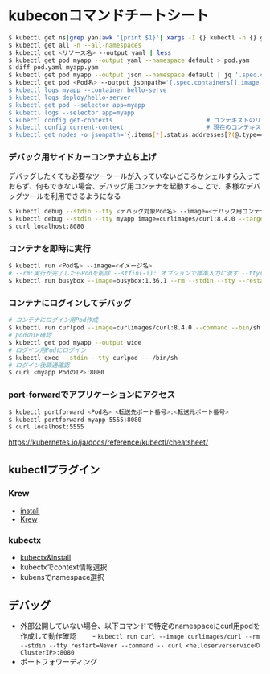 # kubeconコマンドチートシート


```bash
$ kubectl get ns|grep yan|awk '{print $1}'| xargs -I {} kubectl -n {} get all
$ kubectl get all -n --all-namespaces
$ kubectl get <リソース名> --output yaml | less
$ kubectl get pod myapp --output yaml --namespace default > pod.yam
$ diff pod.yaml myapp.yam
$ kubectl get pod myapp --output json --namespace default | jq '.spec.containers[].image'  "blux2/hello-server:1.0"
$ kubectl get pod <Pod名> --output jsonpath='{.spec.containers[].image
$ kubectl logs myapp --container hello-serve
$ kubectl logs deploy/hello-server
$ kubectl get pod --selector app=myapp
$ kubectl logs --selector app=myapp
$ kubectl config get-contexts                          # コンテキストのリストを表示
$ kubectl config current-context                       # 現在のコンテキストを表示
$ kubectl get nodes -o jsonpath='{.items[*].status.addresses[?(@.type=="InternalIP")].address}' # NodeのIP取得(ローカルの場合はPCのIP)
```

### デバック用サイドカーコンテナ立ち上げ
デバッグしたくても必要なツーツールが入っていないどころかシェルすら入っておらず、何もできない場合、デバッグ用コンテナを起動することで、多様なデバッグツールを利用できるようになる
```bash
$ kubectl debug --stdin --tty <デバッグ対象Pod名> --image=<デバッグ用コンテナのimage> --target=<デバッグ対象のコンテナ>
$ kubectl debug --stdin --tty myapp image=curlimages/curl:8.4.0 --target=helloserver -- sh
$ curl localhost:8080
```

### コンテナを即時に実行
```bash
$ kubectl run <Pod名> --image=<イメージ名>
# --rm:実行が完了したらPodを削除 --stfin(-i): オプションで標準入力に渡す --tty(-t): オプションで擬似端末を割り当てる  
$ kubectl run busybox --image=busybox:1.36.1 --rm --stdin --tty --restart=Never --command -- nslookup google.com
```

### コンテナにログインしてデバッグ
```bash
# コンテナにログイン用Pod作成
$ kubectl run curlpod --image=curlimages/curl:8.4.0 --command --bin/sh -c "while true; do sleep initify; done;"
# podのIP確認
$ kubectl get pod myapp --output wide
# ログイン用Podにログイン
$ kubectl exec --stdin --tty curlpod -- /bin/sh
# ログイン後疎通確認
$ curl <myapp PodのIP>:8080
```

### port-forwardでアプリケーションにアクセス
```bash
$ kubectl portforward <Pod名> <転送先ポート番号>:<転送元ポート番号>
$ kubectl portforward myapp 5555:8080
$ curl localhost:5555
```

https://kubernetes.io/ja/docs/reference/kubectl/cheatsheet/

## kubectlプラグイン
### Krew
- [install](https://krew.sigs.k8s.io/docs/user-guide/setup/install/)
- [Krew](https://github.com/kubernetes-sigs/krew/)
### kubectx
- [kubectx&install](https://github.com/ahmetb/kubectx)
- kubectxでcontext情報選択
- kubensでnamespace選択

## デバッグ
- 外部公開していない場合、以下コマンドで特定のnamespaceにcurl用podを作成して動作確認
　　- `kubectl run curl --image curlimages/curl --rm --stdin --tty restart=Never --command -- curl <helloserverserviceのClusterIP>:8080`
- ポートフォワーディング
  
